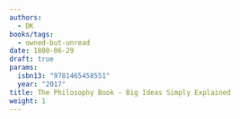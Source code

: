 ```yaml
---
authors:
  - DK
books/tags:
  - owned-but-unread
date: 1800-06-29
draft: true
params:
  isbn13: "9781465458551"
  year: "2017"
title: The Philosophy Book - Big Ideas Simply Explained
weight: 1
---
```


<!--more-->
